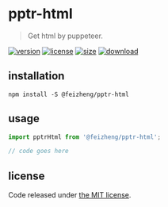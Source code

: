 # pptr-html
> Get html by puppeteer.

[![version][version-image]][version-url]
[![license][license-image]][license-url]
[![size][size-image]][size-url]
[![download][download-image]][download-url]

## installation
```shell
npm install -S @feizheng/pptr-html
```

## usage
```js
import pptrHtml from '@feizheng/pptr-html';

// code goes here
```


## license
Code released under [the MIT license](https://github.com/afeiship/pptr-html/blob/master/LICENSE.txt).

[version-image]: https://img.shields.io/npm/v/@feizheng/pptr-html
[version-url]: https://npmjs.org/package/@feizheng/pptr-html

[license-image]: https://img.shields.io/npm/l/@feizheng/pptr-html
[license-url]: https://github.com/afeiship/pptr-html/blob/master/LICENSE.txt

[size-image]: https://img.shields.io/bundlephobia/minzip/@feizheng/pptr-html
[size-url]: https://github.com/afeiship/pptr-html/blob/master/dist/pptr-html.min.js

[download-image]: https://img.shields.io/npm/dm/@feizheng/pptr-html
[download-url]: https://www.npmjs.com/package/@feizheng/pptr-html

